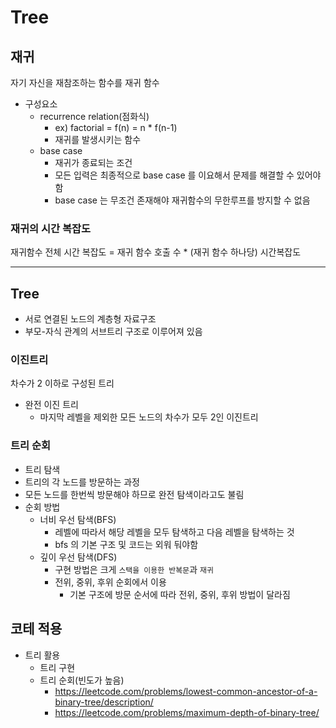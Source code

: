 # Tree

## 재귀

자기 자신을 재참조하는 함수를 재귀 함수

- 구성요소
  - recurrence relation(점화식)
    - ex) factorial = f(n) = n * f(n-1)
    - 재귀를 발생시키는 함수
  - base case
    - 재귀가 종료되는 조건
    - 모든 입력은 최종적으로 base case 를 이요해서 문제를 해결할 수 있어야 함
    - base case 는 무조건 존재해야 재귀함수의 무한루프를 방지할 수 없음

### 재귀의 시간 복잡도

재귀함수 전체 시간 복잡도 = 재귀 함수 호출 수 * (재귀 함수 하나당) 시간복잡도

---

## Tree

- 서로 연결된 노드의 계층형 자료구조
- 부모-자식 관계의 서브트리 구조로 이루어져 있음

### 이진트리

차수가 2 이하로 구성된 트리

- 완전 이진 트리
  - 마지막 레벨을 제외한 모든 노드의 차수가 모두 2인 이진트리

### 트리 순회

- 트리 탐색
- 트리의 각 노드를 방문하는 과정
- 모든 노드를 한번씩 방문해야 하므로 완전 탐색이라고도 불림
- 순회 방법
  - 너비 우선 탐색(BFS)
    - 레벨에 따라서 해당 레벨을 모두 탐색하고 다음 레벨을 탐색하는 것
    - bfs 의 기본 구조 및 코드는 외워 둬야함
  - 깊이 우선 탐색(DFS)
    - 구현 방법은 크게 `스택을 이용한 반복문`과 `재귀`
    - 전위, 중위, 후위 순회에서 이용
      - 기본 구조에 방문 순서에 따라 전위, 중위, 후위 방법이 달라짐

## 코테 적용

- 트리 활용
  - 트리 구현
  - 트리 순회(빈도가 높음)
    - https://leetcode.com/problems/lowest-common-ancestor-of-a-binary-tree/description/
    - https://leetcode.com/problems/maximum-depth-of-binary-tree/